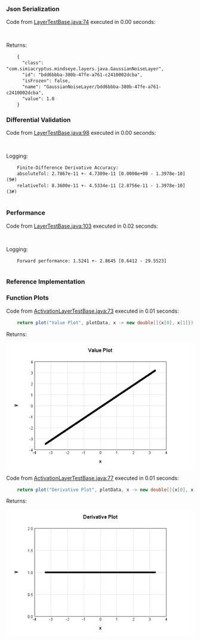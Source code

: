 ### Json Serialization
Code from [LayerTestBase.java:74](../../../../../../../../MindsEye/src/test/java/com/simiacryptus/mindseye/layers/LayerTestBase.java#L74) executed in 0.00 seconds: 
```java
  
```

Returns: 

```
    {
      "class": "com.simiacryptus.mindseye.layers.java.GaussianNoiseLayer",
      "id": "bdd6bbba-380b-47fe-a761-c2410002dcba",
      "isFrozen": false,
      "name": "GaussianNoiseLayer/bdd6bbba-380b-47fe-a761-c2410002dcba",
      "value": 1.0
    }
```



### Differential Validation
Code from [LayerTestBase.java:98](../../../../../../../../MindsEye/src/test/java/com/simiacryptus/mindseye/layers/LayerTestBase.java#L98) executed in 0.00 seconds: 
```java
  
```
Logging: 
```
    Finite-Difference Derivative Accuracy:
    absoluteTol: 2.7867e-11 +- 4.7309e-11 [0.0000e+00 - 1.3978e-10] (9#)
    relativeTol: 8.3600e-11 +- 4.5334e-11 [2.8756e-11 - 1.3978e-10] (3#)
    
```

### Performance
Code from [LayerTestBase.java:103](../../../../../../../../MindsEye/src/test/java/com/simiacryptus/mindseye/layers/LayerTestBase.java#L103) executed in 0.02 seconds: 
```java
  
```
Logging: 
```
    Forward performance: 1.5241 +- 2.8645 [0.6412 - 29.5523]
    
```

### Reference Implementation
### Function Plots
Code from [ActivationLayerTestBase.java:73](../../../../../../../../MindsEye/src/test/java/com/simiacryptus/mindseye/layers/java/ActivationLayerTestBase.java#L73) executed in 0.01 seconds: 
```java
    return plot("Value Plot", plotData, x -> new double[]{x[0], x[1]});
```

Returns: 

![Result](etc/test.1.png)



Code from [ActivationLayerTestBase.java:77](../../../../../../../../MindsEye/src/test/java/com/simiacryptus/mindseye/layers/java/ActivationLayerTestBase.java#L77) executed in 0.01 seconds: 
```java
    return plot("Derivative Plot", plotData, x -> new double[]{x[0], x[2]});
```

Returns: 

![Result](etc/test.2.png)



